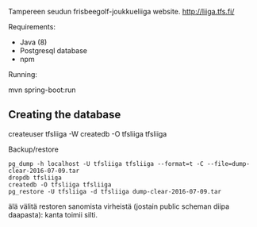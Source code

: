 

Tampereen seudun frisbeegolf-joukkueliiga website. http://liiga.tfs.fi/

Requirements:

* Java (8)
* Postgresql database
* npm

Running:

mvn spring-boot:run


## Creating the database

createuser tfsliiga -W
createdb -O tfsliiga tfsliiga

Backup/restore


    pg_dump -h localhost -U tfsliiga tfsliiga --format=t -C --file=dump-clear-2016-07-09.tar
    dropdb tfsliiga
    createdb -O tfsliiga tfsliiga
    pg_restore -U tfsliiga -d tfsliiga dump-clear-2016-07-09.tar

älä välitä restoren sanomista virheistä (jostain public scheman diipa
daapasta): kanta toimii silti.

